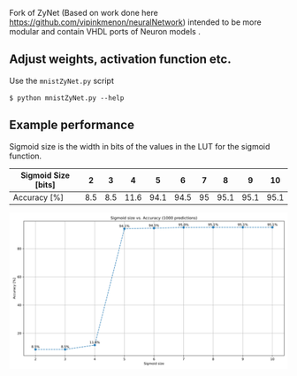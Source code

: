 Fork of ZyNet (Based on work done here https://github.com/vipinkmenon/neuralNetwork) intended to be more modular and contain VHDL ports of Neuron models .

## Adjust weights, activation function etc.
Use the `mnistZyNet.py` script

```shell
$ python mnistZyNet.py --help
```


## Example performance
Sigmoid size is the width in bits of the values in the LUT for the sigmoid function.

| Sigmoid Size [bits] | 2   | 3   | 4    | 5    | 6    | 7   | 8    | 9    | 10   |
| ------------------- | --- | --- | ---- | ---- | ---- | --- | ---- | ---- | ---- |
| Accuracy [%]        | 8.5 | 8.5 | 11.6 | 94.1 | 94.5 | 95  | 95.1 | 95.1 | 95.1 |

![sigsize-vs-accuracy](plots/sig-size-acc.svg)